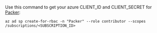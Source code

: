 Use this command to get your azure CLIENT_ID and CLIENT_SECRET for [Packer](https://www.packer.io/docs/builders/azure-setup.html):

```
az ad sp create-for-rbac -n "Packer" --role contributor --scopes /subscriptions/<SUBSCRIPTION_ID>
```